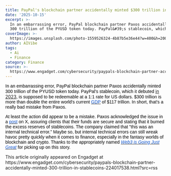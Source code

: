 ```yaml
---
title: PayPal's blockchain partner accidentally minted $300 trillion in stablecoins
date: '2025-10-15'
excerpt: >-
  In an embarrassing error, PayPal blockchain partner Paxos accidentally minted
  300 trillion of the PYUSD token today. PayPal&#39;s stablecoin, which it...
coverImage: >-
  https://images.unsplash.com/photo-1559526324-4b87b5e36e44?w=400&h=200&fit=crop&auto=format
author: AIVibe
tags:
  - Ai
  - Finance
category: Finance
source: >-
  https://www.engadget.com/cybersecurity/paypals-blockchain-partner-accidentally-minted-300-trillion-in-stablecoins-224017538.html?src=rss
---
```

<p style="text-align:left;"><span style="color:rgb(0, 0, 0);font-family:Arial, sans-serif;">In an embarrassing error, PayPal blockchain partner Paxos accidentally minted 300 trillion of the PYUSD token today. PayPal&#39;s stablecoin, which it debuted </span><a target="_blank" class="link" href="https://www.engadget.com/paypal-introduces-its-own-stablecoin-thats-pegged-to-the-us-dollar-091019012.html" data-i13n="cpos:1;pos:1">in 2023</a><span style="color:rgb(0, 0, 0);font-family:Arial, sans-serif;">, is supposed to be redeemable at a 1:1 rate for US dollars. $300 trillion is more than double the entire world&#39;s current </span><a target="_blank" class="link" href="https://www.imf.org/external/datamapper/profile/WEOWORLD" data-i13n="slk:GDP;cpos:2;pos:1"><span style="color:rgb(17, 85, 204);font-family:Arial, sans-serif;">GDP</span></a><span style="color:rgb(0, 0, 0);font-family:Arial, sans-serif;"> of $117 trillion. In short, that&#39;s a really bad mistake from Paxos.</span></p><p style="text-align:left;"><span style="color:rgb(0, 0, 0);font-family:Arial, sans-serif;">At least the action did appear to be a mistake. Paxos acknowledged the issue in a </span><a target="_blank" class="link" href="https://x.com/Paxos/status/1978565015943950411" data-i13n="cpos:3;pos:1"><span style="color:rgb(17, 85, 204);font-family:Arial, sans-serif;">post</span></a><span style="color:rgb(0, 0, 0);font-family:Arial, sans-serif;"> on X, assuring clients that their funds are secure and stating that it burned the excess reserves of stablecoins. The company claimed that &quot;this was an internal technical error.” Maybe so, but internal technical errors can still wreak havoc pretty quickly when it comes to finance, especially in the fantasy worlds of blockchain and crypto. Thanks to the appropriately named </span><a target="_blank" class="link" href="https://www.web3isgoinggreat.com/?id=paxos-accidental-mint" data-i13n="cpos:4;pos:1"><span style="color:rgb(17, 85, 204);font-family:Arial, sans-serif;"><em>Web3 is Going Just Great</em></span></a><span style="color:rgb(0, 0, 0);font-family:Arial, sans-serif;"> for picking up on this story. </span></p>This article originally appeared on Engadget at https://www.engadget.com/cybersecurity/paypals-blockchain-partner-accidentally-minted-300-trillion-in-stablecoins-224017538.html?src=rss
